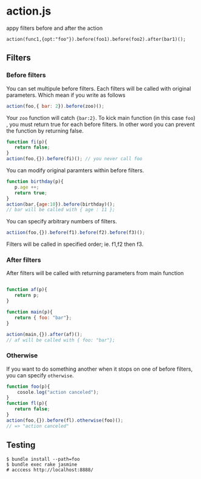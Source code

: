 # action.js

appy filters before and  after the action


```
action(func1,{opt:"foo"}).before(foo1).before(foo2).after(bar1)();
```

## Filters

### Before filters

You can set multipule before filters. Each filters will be called with original parameters. Which mean if you write as follows

```javascript
action(foo,{ bar: 2}).before(zoo)();
```

Your `zoo` function will catch `{bar:2}`. 
To kick main function (in this case `foo`) , you must return true for each before filters. In other word you can prevent the function by returning false.

```javascript
function fi(p){
   return false;
}
action(foo,{}).before(fi)(); // you never call foo
```

You can modify original paramters within before filters.

```javascript
function birthday(p){
   p.age ++;
   return true;
}
action(bar,{age:10}).before(birthday)();
// bar will be called with { age : 11 };
```

You can specify arbitrary numbers of filters. 

```javascript
actiion(foo,{}).before(f1).before(f2).before(f3)();
```

Filters will be called in specified order; ie. f1,f2 then f3.


### After filters

After filters will be called with returning parameters from main function

```javascript

function af(p){
   return p;
}

function main(p){
   return { foo: "bar"};
}

action(main,{}).after(af)();
// af will be called with { foo: "bar"};

```

### Otherwise

If you want to do something another when it stops on one of before filters, you can specify `otherwise`.

```javascript
function foo(p){
    cosole.log("action canceled");
}
function fl(p){
   return false;
}
action(foo,{}).before(fl).otherwise(foo)();
// => "action canceled"
```



## Testing

```
$ bundle install --path=foo
$ bundle exec rake jasmine
# acccess http://localhost:8888/
```
